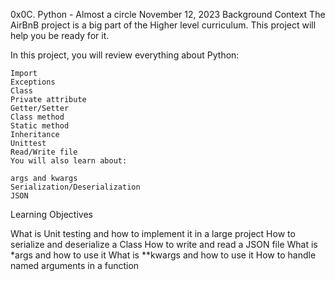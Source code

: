 0x0C. Python - Almost a circle
November 12, 2023
Background Context
The AirBnB project is a big part of the Higher level curriculum. This project will help you be ready for it.

In this project, you will review everything about Python:

	Import
	Exceptions
	Class
	Private attribute
	Getter/Setter
	Class method
	Static method
	Inheritance
	Unittest
	Read/Write file
	You will also learn about:

	args and kwargs
	Serialization/Deserialization
	JSON

Learning Objectives

What is Unit testing and how to implement it in a large project
How to serialize and deserialize a Class
How to write and read a JSON file
What is *args and how to use it
What is **kwargs and how to use it
How to handle named arguments in a function

